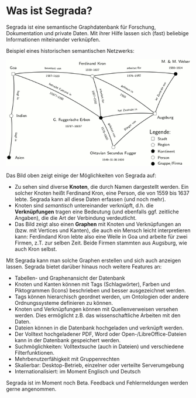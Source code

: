 # Was ist Segrada?

Segrada ist eine semantische Graphdatenbank für Forschung, Dokumentation und private Daten. Mit ihrer Hilfe lassen
sich (fast) beliebige Informationen miteinander verknüpfen.

Beispiel eines historischen semantischen Netzwerks:

![Historisches Semantisches Netzwerk](SemanticNetwork.png "Historisches Semantisches Netzwerk")

Das Bild oben zeigt einige der Möglichkeiten von Segrada auf:

* Zu sehen sind diverse **Knoten**, die durch Namen dargestellt werden. Ein solcher Knoten heißt Ferdinand Kron, eine
  Person, die von 1559 bis 1637 lebte. Segrada kann all diese Daten erfassen (und noch mehr).
* Knoten sind *semantisch* untereinander verknüpft, d.h. die **Verknüpfungen** tragen eine Bedeutung (und ebenfalls ggf.
  zeitliche Angaben), die die Art der Verbindung verdeutlicht.
* Das Bild zeigt also einen **Graphen** mit Knoten und Verknüpfungen an (bzw. mit Vertices und Kanten), die auch ein
  Mensch leicht interpretieren kann: Ferdindand Kron lebte also eine Weile in Goa und arbeite für zwei Firmen, z.T.
  zur selben Zeit. Beide Firmen stammten aus Augsburg, wie auch Kron selbst.

Mit Segrada kann man solche Graphen erstellen und sich auch anzeigen lassen. Segrada bietet darüber hinaus noch weitere
Features an:

* Tabellen- und Graphenansicht der Datenbank
* Knoten und Kanten können mit Tags (Schlagwörter), Farben und Piktogrammen (Icons) beschrieben und besser ausgezeichnet
  werden.
* Tags können hierarchisch geordnet werden, um Ontologien oder andere Ordnungssysteme definieren zu können.
* Knoten und Verknüpfungen können mit Quellenverweisen versehen werden. Dies ermöglicht z.B. das wissenschaftliche
  Arbeiten mit den Daten.
* Dateien können in die Datenbank hochgeladen und verknüpft werden.
* Der Volltext hochgeladener PDF, Word oder Open-/LibreOffice-Dateien kann in der Datenbank gespeichert werden.
* Suchmöglichkeiten: Volltextsuche (auch in Dateien) und verschiedene Filterfunktionen.
* Mehrbenutzerfähigkeit mit Gruppenrechten
* Skalierbar: Desktop-Betrieb, einzelner oder verteilte Serverumgebung
* Internationalisiert: im Moment Englisch und Deutsch

Segrada ist im Moment noch Beta. Feedback und Fehlermeldungen werden gerne angenommen.